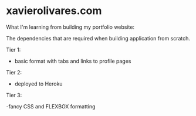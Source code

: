 # xavierolivares.com

What I'm learning from building my portfolio website:

The dependencies that are required when building application from scratch.

Tier 1:

- basic format with tabs and links to profile pages

Tier 2:

- deployed to Heroku

Tier 3:

-fancy CSS and FLEXBOX formatting